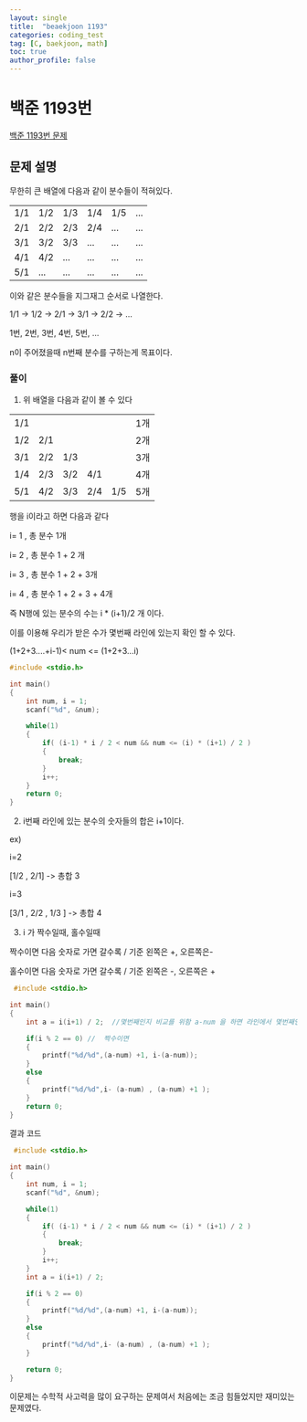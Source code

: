 ```yaml
---
layout: single
title:  "beaekjoon 1193"
categories: coding_test
tag: [C, baekjoon, math]
toc: true
author_profile: false
---
```


# 백준 1193번

[백준 1193번 문제](https://www.acmicpc.net/problem/1193)

## 문제 설명

무한히 큰 배열에 다음과 같이 분수들이 적혀있다.

|   |   |   |   |   |   |
|---|---|---|---|---|---|
|1/1|1/2|1/3|1/4|1/5|...|
|2/1|2/2|2/3|2/4|...|...|
|3/1|3/2|3/3|...|...|...|
|4/1|4/2|...|...|...|...|
|5/1|...|...|...|...|...|

이와 같은 분수들을 지그재그 순서로 나열한다.

1/1 → 1/2 → 2/1 → 3/1 → 2/2 → …

1번, 2번, 3번, 4번, 5번, …

n이 주어졌을때 n번째 분수를 구하는게 목표이다.



### 풀이

1) 위 배열을 다음과 같이 볼 수 있다 

|   |   |   |   |   |   |
|---|---|---|---|---|---|
|1/1|   |   |   |   |1개|
|1/2|2/1|   |   |   |2개|
|3/1|2/2|1/3|   |   |3개|
|1/4|2/3|3/2|4/1|   |4개|
|5/1|4/2|3/3|2/4|1/5|5개|

행을 i이라고 하면 다음과 같다

i= 1 , 총 분수 1개

i= 2 , 총 분수 1 + 2 개

i= 3 , 총 분수 1 + 2 + 3개

i= 4 , 총 분수 1 + 2 + 3 + 4개

즉 N행에 있는 분수의 수는 i * (i+1)/2 개 이다.

이를 이용해 우리가 받은 수가 몇번째 라인에 있는지 확인 할 수 있다.

(1+2+3....+i-1)< num <= (1+2+3...i)



```c
#include <stdio.h>

int main()
{
    int num, i = 1;
    scanf("%d", &num);

    while(1)
    {
        if( (i-1) * i / 2 < num && num <= (i) * (i+1) / 2 )
        {
            break;
        }
        i++;
    }
    return 0;
}
```



2) i번째 라인에 있는 분수의 숫자들의 합은 i+1이다.

ex) 

i=2

[1/2 , 2/1] ->  총합 3

i=3

[3/1 , 2/2 , 1/3 ] ->  총합 4


3) i 가 짝수일때, 홀수일때

짝수이면 다음 숫자로 가면 갈수록  / 기준 왼쪽은 +, 오른쪽은-

홀수이면 다음 숫자로 가면 갈수록 / 기준 왼쪽은 -, 오른쪽은 +

```c
 #include <stdio.h>

int main()
{
    int a = i(i+1) / 2;  //몇번째인지 비교를 위함 a-num 을 하면 라인에서 몇번째인지 알 수 있음

    if(i % 2 == 0) //  짝수이면
    {
        printf("%d/%d",(a-num) +1, i-(a-num));
    }
    else
    {
        printf("%d/%d",i- (a-num) , (a-num) +1 );
    }
    return 0;
}
```

결과 코드


```c
 #include <stdio.h>

int main()
{
    int num, i = 1;
    scanf("%d", &num);

    while(1)
    {
        if( (i-1) * i / 2 < num && num <= (i) * (i+1) / 2 )
        {
            break;
        }
        i++;
    }
    int a = i(i+1) / 2;  

    if(i % 2 == 0) 
    {
        printf("%d/%d",(a-num) +1, i-(a-num));
    }
    else
    {
        printf("%d/%d",i- (a-num) , (a-num) +1 );
    }

    return 0;
}
```



이문제는 수학적 사고력을 많이 요구하는 문제여서 처음에는 조금 힘들었지만 재미있는 문제였다.
